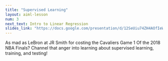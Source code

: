 ```yaml
---
title: "Supervised Learning"
layout: aiml-lesson
num: 3
next_text: Intro to Linear Regression
slides_link: "https://docs.google.com/presentation/d/12SeUiu74ZH4AOfIeWMMl8w02xylcTPjMLhwsaxMgYlM/"
---
```


As mad as LeBron at JR Smith for costing the Cavaliers Game 1 Of the 2018 NBA Finals? Channel that anger into learning about supervised learning, training, and testing!